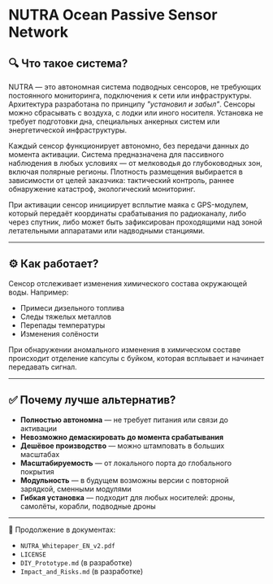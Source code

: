 # NUTRA Ocean Passive Sensor Network

## 🔍 Что такое система?

NUTRA — это автономная система подводных сенсоров, не требующих постоянного мониторинга, подключения к сети или инфраструктуры. Архитектура разработана по принципу *"установил и забыл"*. Сенсоры можно сбрасывать с воздуха, с лодки или иного носителя. Установка не требует подготовки дна, специальных анкерных систем или энергетической инфраструктуры.

Каждый сенсор функционирует автономно, без передачи данных до момента активации. Система предназначена для пассивного наблюдения в любых условиях — от мелководья до глубоководных зон, включая полярные регионы. Плотность размещения выбирается в зависимости от целей заказчика: тактический контроль, раннее обнаружение катастроф, экологический мониторинг.

При активации сенсор инициирует всплытие маяка с GPS-модулем, который передаёт координаты срабатывания по радиоканалу, либо через спутник, либо может быть зафиксирован проходящими над зоной летательными аппаратами или надводными станциями.

---

## ⚙️ Как работает?

Сенсор отслеживает изменения химического состава окружающей воды. Например:
- Примеси дизельного топлива
- Следы тяжелых металлов
- Перепады температуры
- Изменения солёности

При обнаружении аномального изменения в химическом составе происходит отделение капсулы с буйком, которая всплывает и начинает передавать сигнал.

---

## ✅ Почему лучше альтернатив?

- **Полностью автономна** — не требует питания или связи до активации
- **Невозможно демаскировать до момента срабатывания**
- **Дешёвое производство** — можно штамповать в больших масштабах
- **Масштабируемость** — от локального порта до глобального покрытия
- **Модульность** — в будущем возможны версии с повторной зарядкой, сменными модулями
- **Гибкая установка** — подходит для любых носителей: дроны, самолёты, корабли, подводные дроны

---

📎 Продолжение в документах:
- `NUTRA_Whitepaper_EN_v2.pdf`
- `LICENSE`
- `DIY_Prototype.md` (в разработке)
- `Impact_and_Risks.md` (в разработке)